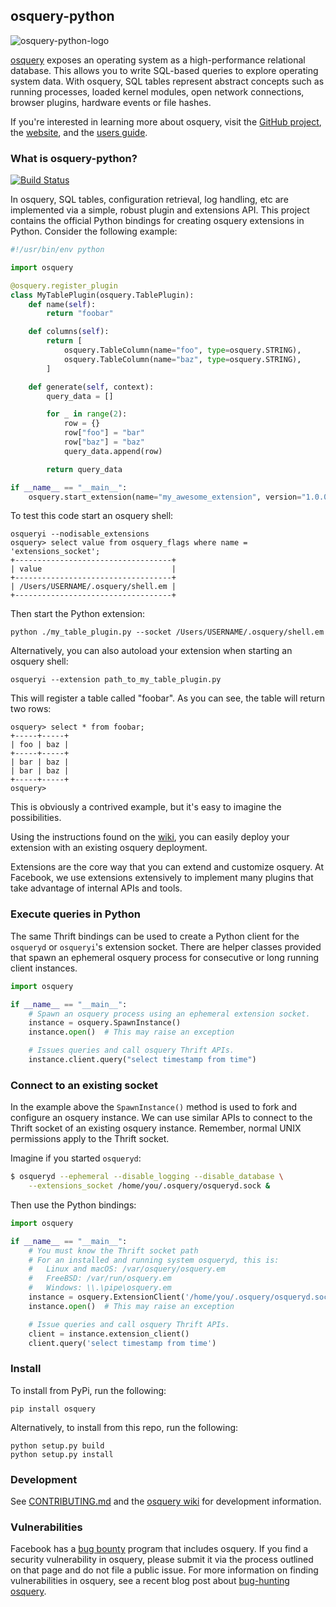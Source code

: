 ## osquery-python

![osquery-python-logo](https://i.imgur.com/9Vy2GFx.png)

[osquery](https://github.com/facebook/osquery) exposes an operating system as a high-performance relational database. This allows you to write SQL-based queries to explore operating system data. With osquery, SQL tables represent abstract concepts such as running processes, loaded kernel modules, open network connections, browser plugins, hardware events or file hashes.

If you're interested in learning more about osquery, visit the [GitHub project](https://github.com/facebook/osquery), the [website](https://osquery.io), and the [users guide](https://osquery.readthedocs.org/).

### What is osquery-python?

[![Build Status](https://travis-ci.org/osquery/osquery-python.svg?branch=master)](https://travis-ci.org/osquery/osquery-python)

In osquery, SQL tables, configuration retrieval, log handling, etc are implemented via a simple, robust plugin and extensions API. This project contains the official Python bindings for creating osquery extensions in Python. Consider the following example:

```python
#!/usr/bin/env python

import osquery

@osquery.register_plugin
class MyTablePlugin(osquery.TablePlugin):
    def name(self):
        return "foobar"

    def columns(self):
        return [
            osquery.TableColumn(name="foo", type=osquery.STRING),
            osquery.TableColumn(name="baz", type=osquery.STRING),
        ]

    def generate(self, context):
        query_data = []

        for _ in range(2):
            row = {}
            row["foo"] = "bar"
            row["baz"] = "baz"
            query_data.append(row)

        return query_data

if __name__ == "__main__":
    osquery.start_extension(name="my_awesome_extension", version="1.0.0")
```

To test this code start an osquery shell:

```
osqueryi --nodisable_extensions
osquery> select value from osquery_flags where name = 'extensions_socket';
+-----------------------------------+
| value                             |
+-----------------------------------+
| /Users/USERNAME/.osquery/shell.em |
+-----------------------------------+
```

Then start the Python extension:

```
python ./my_table_plugin.py --socket /Users/USERNAME/.osquery/shell.em
```

Alternatively, you can also autoload your extension when starting an osquery shell:

```
osqueryi --extension path_to_my_table_plugin.py
```

This will register a table called "foobar". As you can see, the table will return two rows:

```
osquery> select * from foobar;
+-----+-----+
| foo | baz |
+-----+-----+
| bar | baz |
| bar | baz |
+-----+-----+
osquery>
```

This is obviously a contrived example, but it's easy to imagine the possibilities.

Using the instructions found on the [wiki](https://osquery.readthedocs.org/en/latest/development/osquery-sdk/), you can easily deploy your extension with an existing osquery deployment.

Extensions are the core way that you can extend and customize osquery. At Facebook, we use extensions extensively to implement many plugins that take advantage of internal APIs and tools.

### Execute queries in Python

The same Thrift bindings can be used to create a Python client for the `osqueryd` or `osqueryi`'s extension socket. There are helper classes provided that spawn an ephemeral osquery process for consecutive or long running client instances.

```python
import osquery

if __name__ == "__main__":
    # Spawn an osquery process using an ephemeral extension socket.
    instance = osquery.SpawnInstance()
    instance.open()  # This may raise an exception

    # Issues queries and call osquery Thrift APIs.
    instance.client.query("select timestamp from time")
```

### Connect to an existing socket

In the example above the `SpawnInstance()` method is used to fork and configure an osquery instance. We can use similar APIs to connect to the Thrift socket of an existing osquery instance. Remember, normal UNIX permissions apply to the Thrift socket.

Imagine if you started `osqueryd`:
```sh
$ osqueryd --ephemeral --disable_logging --disable_database \
    --extensions_socket /home/you/.osquery/osqueryd.sock &
```

Then use the Python bindings:
```python
import osquery

if __name__ == "__main__":
    # You must know the Thrift socket path
    # For an installed and running system osqueryd, this is:
    #   Linux and macOS: /var/osquery/osquery.em
    #   FreeBSD: /var/run/osquery.em
    #   Windows: \\.\pipe\osquery.em
    instance = osquery.ExtensionClient('/home/you/.osquery/osqueryd.sock')
    instance.open()  # This may raise an exception

    # Issue queries and call osquery Thrift APIs.
    client = instance.extension_client()
    client.query('select timestamp from time')
```

### Install

To install from PyPi, run the following:

```
pip install osquery
```

Alternatively, to install from this repo, run the following:

```
python setup.py build
python setup.py install
```


### Development

See [CONTRIBUTING.md](https://github.com/osquery/osquery-python/blob/master/CONTRIBUTING.md) and the [osquery wiki](https://osquery.readthedocs.org) for development information.

### Vulnerabilities

Facebook has a [bug bounty](https://www.facebook.com/whitehat/) program that includes osquery. If you find a security vulnerability in osquery, please submit it via the process outlined on that page and do not file a public issue. For more information on finding vulnerabilities in osquery, see a recent blog post about [bug-hunting osquery](https://www.facebook.com/notes/facebook-bug-bounty/bug-hunting-osquery/954850014529225).
